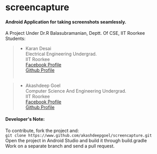 # screencapture
#### Android Application for taking screenshots seamlessly.  <br>
A Project Under Dr.R Balasubramanian, Deptt. Of CSE, IIT Roorkee <br>
Students:
> * Karan Desai <br>
>   Electrical Engineering Undergrad. <br>
>   IIT Roorkee <br>
>   [Facebook Profile](https://www.facebook.com/karan.desai.1996) <br>
>   [Github Profile](https://www.github.com/karandesai-96) <br><br>

> * Akashdeep Goel <br>
>   Computer Science And Engineering Undergrad. <br>
>   IIT Roorkee <br>
>   [Facebook Profile](https://www.facebook.com/akashdeep.goel.5) <br>
>   [Github Profile](https://www.github.com/akashdeepgoel) <br>

#### Developer's Note: <br>
To contribute, fork the project and: <br> 
`git clone https://www.github.com/akashdeepgoel/screencapture.git` <br>
Open the project in Android Studio and build it through build.gradle <br>
Work on a separate branch and send a pull request.
